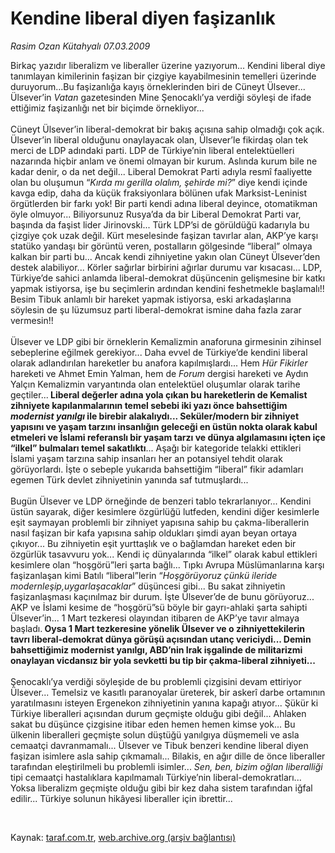 # Kendine liberal diyen faşizanlık

*Rasim Ozan Kütahyalı 07.03.2009*

<div class="taraf_structure_2col_1zq">
<div class="margen_n">



 <p>Birkaç yazıdır liberalizm ve liberaller üzerine yazıyorum... Kendini liberal diye tanımlayan kimilerinin faşizan bir çizgiye kayabilmesinin temelleri üzerinde duruyorum...Bu faşizanlığa kayış örneklerinden biri de Cüneyt Ülsever... Ülsever’in <i>Vatan</i> gazetesinden Mine Şenocaklı’ya verdiği söyleşi de ifade ettiğimiz faşizanlığı net bir biçimde örnekliyor... <br/><br/>Cüneyt Ülsever’in liberal-demokrat bir bakış açısına sahip olmadığı çok açık. Ülsever’in liberal olduğunu onaylayacak olan, Ülsever’le fikirdaş olan tek merci de LDP adındaki parti. LDP de Türkiye’nin liberal entelektüelleri nazarında hiçbir anlam ve önemi olmayan bir kurum. Aslında kurum bile ne kadar denir, o da net değil... Liberal Demokrat Parti adıyla resmî faaliyette olan bu oluşumun “<i>Kırda mı gerilla olalım, şehirde mi?</i>” diye kendi içinde kavga edip, daha da küçük fraksiyonlara bölünen ufak Marksist-Leninist örgütlerden bir farkı yok! Bir parti kendi adına liberal deyince, otomatikman öyle olmuyor... Biliyorsunuz Rusya’da da bir Liberal Demokrat Parti var, başında da faşist lider Jirinovski... Türk LDP’si de görüldüğü kadarıyla bu çizgiye çok uzak değil. Kürt meselesinde faşizan tavırlar alan, AKP’ye karşı statüko yandaşı bir görüntü veren, postalların gölgesinde “liberal” olmaya kalkan bir parti bu... Ancak kendi zihniyetine yakın olan Cüneyt Ülsever’den destek alabiliyor... Körler sağırlar birbirini ağırlar durumu var kısacası... LDP, Türkiye’de sahici anlamda liberal-demokrat düşüncenin gelişmesine bir katkı yapmak istiyorsa, işe bu seçimlerin ardından kendini feshetmekle başlamalı!! Besim Tibuk anlamlı bir hareket yapmak istiyorsa, eski arkadaşlarına söylesin de şu lüzumsuz parti liberal-demokrat ismine daha fazla zarar vermesin!! <br/><br/>Ülsever ve LDP gibi bir örneklerin Kemalizmin anaforuna girmesinin zihinsel sebeplerine eğilmek gerekiyor... Daha evvel de Türkiye’de kendini liberal olarak adlandırılan hareketler bu anafora kapılmışlardı... Hem <i>Hür Fikirler</i> hareketi ve Ahmet Emin Yalman, hem de <i>Forum</i> dergisi hareketi ve Aydın Yalçın Kemalizmin varyantında olan entelektüel oluşumlar olarak tarihe geçtiler...<b> Liberal değerler adına yola çıkan bu hareketlerin de Kemalist zihniyete kapılanmalarının temel sebebi iki yazı önce bahsettiğim <i>modernist yanılgı</i> ile birebir alakalıydı... Seküler/modern bir zihniyet yapısını ve yaşam tarzını insanlığın geleceği en üstün nokta olarak kabul etmeleri ve İslami referanslı bir yaşam tarzı ve dünya algılamasını içten içe “ilkel” bulmaları temel sakatlıktı</b>... Aşağı bir kategoride telakki ettikleri İslami yaşam tarzına sahip insanları her an potansiyel tehdit olarak görüyorlardı. İşte o sebeple yukarıda bahsettiğim “liberal” fikir adamları egemen Türk devlet zihniyetinin yanında saf tutmuşlardı... <br/><br/>Bugün Ülsever ve LDP örneğinde de benzeri tablo tekrarlanıyor... Kendini üstün sayarak, diğer kesimlere özgürlüğü lutfeden, kendini diğer kesimlerle eşit saymayan problemli bir zihniyet yapısına sahip bu çakma-liberallerin nasıl faşizan bir kafa yapısına sahip oldukları şimdi ayan beyan ortaya çıkıyor... Bu zihniyetin eşit yurttaşlık ve o bağlamdan hareket eden bir özgürlük tasavvuru yok... Kendi iç dünyalarında “ilkel” olarak kabul ettikleri kesimlere olan “hoşgörü”leri şarta bağlı... Tıpkı Avrupa Müslümanlarına karşı faşizanlaşan kimi Batılı “liberal”lerin “<i>Hoşgörüyoruz çünkü ileride modernleşip,uygarlaşacaklar</i>” düşüncesi gibi... Bu sakat zihniyetin faşizanlaşması kaçınılmaz bir durum. İşte Ülsever’de de bunu görüyoruz... AKP ve İslami kesime de “hoşgörü”sü böyle bir gayrı-ahlaki şarta sahipti Ülsever’in... 1 Mart tezkeresi olayından itibaren de AKP’ye tavır almaya başladı.<b> Oysa 1 Mart tezkeresine yönelik Ülsever ve o zihniyettekilerin tavrı liberal-demokrat dünya görüşü açısından utanç vericiydi... Demin bahsettiğimiz modernist yanılgı, ABD’nin Irak işgalinde de militarizmi onaylayan vicdansız bir yola sevketti bu tip bir çakma-liberal zihniyeti...</b> <br/><br/>Şenocaklı’ya verdiği söyleşide de bu problemli çizgisini devam ettiriyor Ülsever... Temelsiz ve kasıtlı paranoyalar üreterek, bir askerî darbe ortamının yaratılmasını isteyen Ergenekon zihniyetinin yanına kapağı atıyor... Şükür ki Türkiye liberalleri açısından durum geçmişte olduğu gibi değil... Ahlaken sakat bu düşünce çizgisine itibar eden hemen hemen kimse yok... Bu ülkenin liberalleri geçmişte solun düştüğü yanılgıya düşmemeli ve asla cemaatçi davranmamalı... Ülsever ve Tibuk benzeri kendine liberal diyen faşizan isimlere asla sahip çıkmamalı... Bilakis, en ağır dille de önce liberaller tarafından eleştirilmeli bu problemli isimler...<i> Sen, ben, bizim oğlan liberalliği</i> tipi cemaatçi hastalıklara kapılmamalı Türkiye’nin liberal-demokratları... Yoksa liberalizm geçmişte olduğu gibi bir kez daha sistem tarafından iğfal edilir... Türkiye solunun hikâyesi liberaller için ibrettir...</p>

<br/>


<div id="taraf_not">
</div>

</div>


</div>

Kaynak: [taraf.com.tr](http://www.taraf.com.tr:80/makale/4371.htm), [web.archive.org (arşiv bağlantısı)](http://web.archive.org/web/20090514164414/http://www.taraf.com.tr:80/makale/4371.htm)
